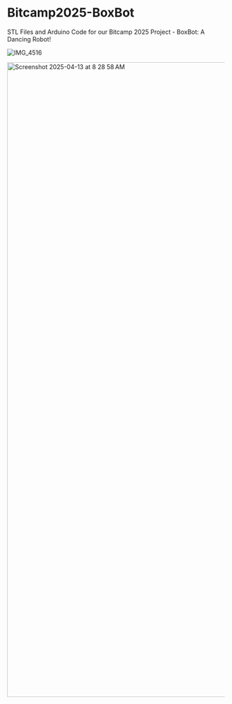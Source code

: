 # Bitcamp2025-BoxBot
STL Files and Arduino Code for our Bitcamp 2025 Project - BoxBot: A Dancing Robot!

![IMG_4516](https://github.com/user-attachments/assets/1d73d12d-c360-4006-b3bc-e9e8b0b8e0b2)

<img width="1470" alt="Screenshot 2025-04-13 at 8 28 58 AM" src="https://github.com/user-attachments/assets/189d58d6-c8ff-4194-8fe0-11d0bb7b2384" />

